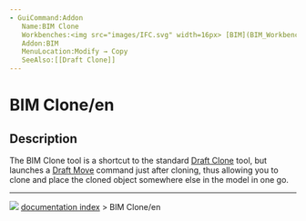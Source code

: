 ```yaml
---
- GuiCommand:Addon
   Name:BIM Clone
   Workbenches:<img src="images/IFC.svg" width=16px> [BIM](BIM_Workbench.md)
   Addon:BIM
   MenuLocation:Modify → Copy
   SeeAlso:[[Draft Clone]]
---
```


# BIM Clone/en

## Description

The BIM Clone tool is a shortcut to the standard [Draft Clone](Draft_Clone.md) tool, but launches a [Draft Move](Draft_Move.md) command just after cloning, thus allowing you to clone and place the cloned object somewhere else in the model in one go.



---
![](images/Right_arrow.png) [documentation index](../README.md) > BIM Clone/en
